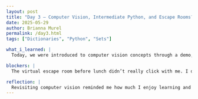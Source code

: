 ```yaml
---
layout: post
title: "Day 3 – Computer Vision, Intermediate Python, and Escape Rooms?"
date: 2025-05-29
author: Brianna Murel
permalink: /day3.html
tags: ["Dictionaries", "Python", "Sets"]

what_i_learned: |
  Today, we were introduced to computer vision concepts through a demo, which reminded me of a facial emotion detection project I built a few years ago. It was interesting to see how CV has advanced since then. We took a break by participating in a virtual escape room puzzle, I personally didn't enjoy that aspect of the day. However, in the afternoon, we focused on intermediate Python practice. We worked with dictionaries and sets by writing programs such as a word frequency counter that uses a dictionary to track how often each word appears in a sentence. We also got an introduction and practiced file manipulation in Python, which helped wrap up the day’s lesson.

blockers: |
  The virtual escape room before lunch didn’t really click with me. I didn’t enjoy the format, but at least my team and I managed to figure out the puzzle.

reflection: |
  Revisiting computer vision reminded me how much I enjoy learning and tinkering with applied ML. The Python exercises helped to remind me of key concepts like manipulating dictionaries, sets, and basic file handling. Even though the escape room wasn’t my cup of tea, it was nice seeing how my team and I worked together. 
---
```

